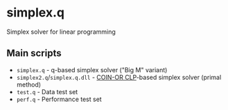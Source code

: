 # simplex.q
Simplex solver for linear programming

## Main scripts
 * `simplex.q` - q-based simplex solver ("Big M" variant)
 * `simplex2.q`/`simplex.q.dll` - [COIN-OR CLP](https://projects.coin-or.org/Clp)-based simplex solver (primal method)
 * `test.q` - Data test set
 * `perf.q` - Performance test set